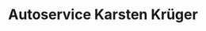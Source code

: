 ---
title: "Autoservice Karsten Krüger"
url: /buetzow/autoservice-karsten-krueger/
shop: Autowerkstatt
---